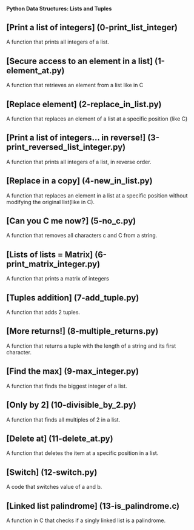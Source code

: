 ####  Python Data Structures: Lists and Tuples <br/>
## [Print a list of integers] (0-print_list_integer) <br/>
A function that prints all integers of a list.<br/>
## [Secure access to an element in a list] (1-element_at.py)<br/>
A function that retrieves an element from a list like in C<br/>
## [Replace element] (2-replace_in_list.py)<br/>
A function that replaces an element of a list at a specific position (like C)<br/>
## [Print a list of integers... in reverse!] (3-print_reversed_list_integer.py)<br/>
A function that prints all integers of a list, in reverse order.<br/>
## [Replace in a copy] (4-new_in_list.py)<br/>
A function that replaces an element in a list at a specific position without modifying the original list(like in C).<br/>
## [Can you C me now?] (5-no_c.py)<br/>
A function that removes all characters c and C from a string.<br/>
## [Lists of lists = Matrix] (6-print_matrix_integer.py)<br/>
A function that prints a matrix of integers <br/>
## [Tuples addition] (7-add_tuple.py)<br/>
A function that adds 2 tuples. <br/>
## [More returns!] (8-multiple_returns.py)<br/>
A function that returns a tuple with the length of a string and its first character. <br/>
## [Find the max] (9-max_integer.py)<br/>
A function that finds the biggest integer of a list.<br/>
## [Only by 2] (10-divisible_by_2.py)<br/>
A function that finds all multiples of 2 in a list.<br/>
## [Delete at] (11-delete_at.py)<br/>
A function that deletes the item at a specific position in a list.<br/>
## [Switch] (12-switch.py)<br/>
A code that switches value of a and b.<br/>
## [Linked list palindrome] (13-is_palindrome.c)<br/>
A function in C that checks if a singly linked list is a palindrome. <br/>
